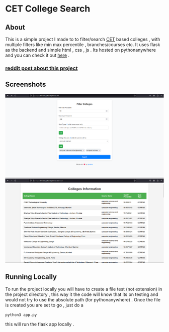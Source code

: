 # CET College Search

## About
This is a simple project I made to to filter/search [CET](https://cetcell.mahacet.org/) based colleges , with multiple filters like min max percentile , branches/courses etc. It uses flask as the backend and simple html , css , js . Its hosted on pythonanywhere and you can check it out [here](https://tervicke.pythonanywhere.com/) .

### [reddit post about this project](https://www.reddit.com/r/mht_cet/comments/1f0pc0p/made_a_tool_for_all_the_upcoming_students/)

## Screenshots
![screenshot1](screenshots/screenshot1.png)
![screenshot2](screenshots/screenshot2.png)

## Running Locally
To run the project locally you will have to create a file test (not extension) in the project directory , this way it the code will know that its on testing and would not try to use the absolute path (for pythonanywhere) . Once the file is created you are set to go , just do a 
```bash
python3 app.py
```
this will run the flask app locally . 
